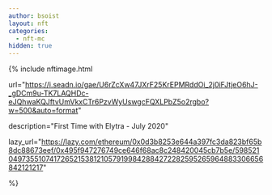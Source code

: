 ```yaml
---
author: bsoist
layout: nft
categories:
  - nft-mc
hidden: true
---
```

{% include nftimage.html 

url="https://i.seadn.io/gae/U6rZcXw47JXrF25KrEPMRddOi_2j0iFJtjeO6hJ-_gDCm9u-TK7LAQHDc-eJQhwaKQJftvUmVkxCTr6PzvWyUswgcFQXLPbZ5o2rgbo?w=500&auto=format"

description="First Time with Elytra - July 2020"

lazy_url="https://lazy.com/ethereum/0x0d3b8253e644a397fc3da823bf65b8dc88673eef/0x495f947276749ce646f68ac8c248420045cb7b5e/5985210497355107417265215381210579199842884272282595265964883306656842121217"

%}


